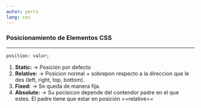 ```yaml
---
autor: yerri
lang: css
---
```


### Posicionamiento de Elementos CSS
---

```css
position: valor;
```

1. **Static:** -> Posición por defecto
2. **Relative:** -> Posicion normal + sobrepon respecto a la direccion que le des (left, right, top, bottom).
3. **Fixed:** -> Se queda de manera fija.
4. **Absolute:** -> Su pocisicon depende del contendor padre en el que estes. El padre tiene que estar en posición ==relative==


